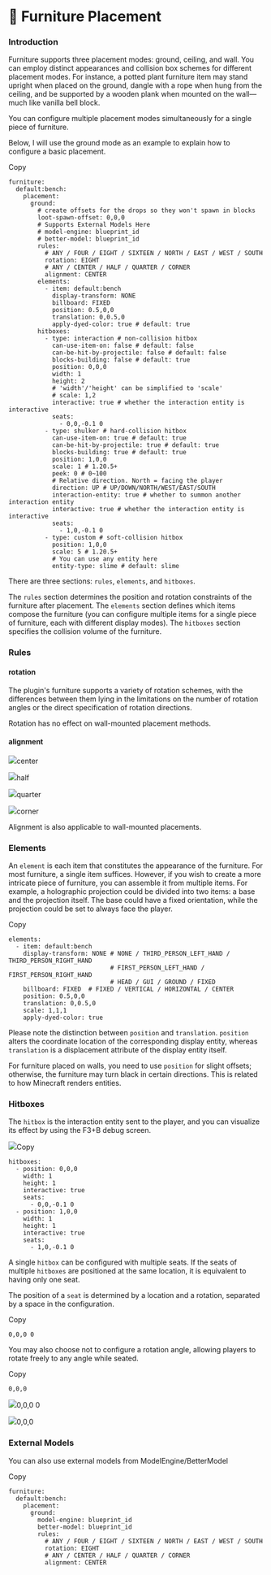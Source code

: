 # 📍 Furniture Placement

### Introduction <a href="#introduction" id="introduction"></a>

Furniture supports three placement modes: ground, ceiling, and wall. You can employ distinct appearances and collision box schemes for different placement modes. For instance, a potted plant furniture item may stand upright when placed on the ground, dangle with a rope when hung from the ceiling, and be supported by a wooden plank when mounted on the wall—much like vanilla bell block.

You can configure multiple placement modes simultaneously for a single piece of furniture.

Below, I will use the ground mode as an example to explain how to configure a basic placement.

Copy

```
furniture:
  default:bench:
    placement:
      ground:
        # create offsets for the drops so they won't spawn in blocks
        loot-spawn-offset: 0,0,0
        # Supports External Models Here
        # model-engine: blueprint_id
        # better-model: blueprint_id
        rules:
          # ANY / FOUR / EIGHT / SIXTEEN / NORTH / EAST / WEST / SOUTH
          rotation: EIGHT
          # ANY / CENTER / HALF / QUARTER / CORNER
          alignment: CENTER
        elements:
          - item: default:bench
            display-transform: NONE
            billboard: FIXED
            position: 0.5,0,0
            translation: 0,0.5,0
            apply-dyed-color: true # default: true
        hitboxes:
          - type: interaction # non-collision hitbox
            can-use-item-on: false # default: false
            can-be-hit-by-projectile: false # default: false
            blocks-building: false # default: true
            position: 0,0,0
            width: 1
            height: 2
            # 'width'/'height' can be simplified to 'scale'
            # scale: 1,2 
            interactive: true # whether the interaction entity is interactive
            seats:
              - 0,0,-0.1 0
          - type: shulker # hard-collision hitbox
            can-use-item-on: true # default: true
            can-be-hit-by-projectile: true # default: true
            blocks-building: true # default: true
            position: 1,0,0
            scale: 1 # 1.20.5+
            peek: 0 # 0~100
            # Relative direction. North = facing the player
            direction: UP # UP/DOWN/NORTH/WEST/EAST/SOUTH
            interaction-entity: true # whether to summon another interaction entity
            interactive: true # whether the interaction entity is interactive
            seats:
              - 1,0,-0.1 0
          - type: custom # soft-collision hitbox
            position: 1,0,0
            scale: 5 # 1.20.5+
            # You can use any entity here
            entity-type: slime # default: slime
```

There are three sections: `rules`, `elements`, and `hitboxes`.

The `rules` section determines the position and rotation constraints of the furniture after placement. The `elements` section defines which items compose the furniture (you can configure multiple items for a single piece of furniture, each with different display modes). The `hitboxes` section specifies the collision volume of the furniture.

### Rules <a href="#rules" id="rules"></a>

#### rotation <a href="#rotation" id="rotation"></a>

The plugin's furniture supports a variety of rotation schemes, with the differences between them lying in the limitations on the number of rotation angles or the direct specification of rotation directions.

Rotation has no effect on wall-mounted placement methods.

#### alignment <a href="#alignment" id="alignment"></a>

![](https://mo-mi.gitbook.io/~gitbook/image?url=https%3A%2F%2Fcontent.gitbook.com%2Fcontent%2FOgvQ1fEJPROp7131PPlK%2Fblobs%2F36xb0WeQSH45cr7iSVz6%2Fimage.png\&width=768\&dpr=4\&quality=100\&sign=96539c4\&sv=2)center

![](https://mo-mi.gitbook.io/~gitbook/image?url=https%3A%2F%2Fcontent.gitbook.com%2Fcontent%2FOgvQ1fEJPROp7131PPlK%2Fblobs%2FF7HhjgTtxdk3wIucZwqy%2Fimage.png\&width=768\&dpr=4\&quality=100\&sign=d60dc763\&sv=2)half

![](https://mo-mi.gitbook.io/~gitbook/image?url=https%3A%2F%2Fcontent.gitbook.com%2Fcontent%2FOgvQ1fEJPROp7131PPlK%2Fblobs%2Fk4jaenbMWri8AKqaiCPb%2Fimage.png\&width=768\&dpr=4\&quality=100\&sign=7f9085b4\&sv=2)quarter

![](https://mo-mi.gitbook.io/~gitbook/image?url=https%3A%2F%2Fcontent.gitbook.com%2Fcontent%2FOgvQ1fEJPROp7131PPlK%2Fblobs%2Fq0lwi6Z0jqkueQMDoiHD%2Fimage.png\&width=768\&dpr=4\&quality=100\&sign=b9bf03fb\&sv=2)corner

Alignment is also applicable to wall-mounted placements.

### Elements <a href="#elements" id="elements"></a>

An `element` is each item that constitutes the appearance of the furniture. For most furniture, a single item suffices. However, if you wish to create a more intricate piece of furniture, you can assemble it from multiple items. For example, a holographic projection could be divided into two items: a base and the projection itself. The base could have a fixed orientation, while the projection could be set to always face the player.

Copy

```
elements:
  - item: default:bench
    display-transform: NONE # NONE / THIRD_PERSON_LEFT_HAND / THIRD_PERSON_RIGHT_HAND
                            # FIRST_PERSON_LEFT_HAND / FIRST_PERSON_RIGHT_HAND
                            # HEAD / GUI / GROUND / FIXED
    billboard: FIXED  # FIXED / VERTICAL / HORIZONTAL / CENTER
    position: 0.5,0,0
    translation: 0,0.5,0
    scale: 1,1,1
    apply-dyed-color: true
```

Please note the distinction between `position` and `translation`. `position` alters the coordinate location of the corresponding display entity, whereas `translation` is a displacement attribute of the display entity itself.

For furniture placed on walls, you need to use `position` for slight offsets; otherwise, the furniture may turn black in certain directions. This is related to how Minecraft renders entities.

### Hitboxes <a href="#hitboxes" id="hitboxes"></a>

The `hitbox` is the interaction entity sent to the player, and you can visualize its effect by using the F3+B debug screen.

![](https://mo-mi.gitbook.io/~gitbook/image?url=https%3A%2F%2Fcontent.gitbook.com%2Fcontent%2FOgvQ1fEJPROp7131PPlK%2Fblobs%2FZAkiDfKUD0JhyjS161gT%2Fimage.png\&width=768\&dpr=4\&quality=100\&sign=1f5505f0\&sv=2)Copy

```
hitboxes:
  - position: 0,0,0
    width: 1
    height: 1
    interactive: true
    seats:
      - 0,0,-0.1 0
  - position: 1,0,0
    width: 1
    height: 1
    interactive: true
    seats:
      - 1,0,-0.1 0
```

A single `hitbox` can be configured with multiple seats. If the seats of multiple `hitboxes` are positioned at the same location, it is equivalent to having only one seat.

The position of a `seat` is determined by a location and a rotation, separated by a space in the configuration.

Copy

```
0,0,0 0
```

You may also choose not to configure a rotation angle, allowing players to rotate freely to any angle while seated.

Copy

```
0,0,0
```

![](https://mo-mi.gitbook.io/~gitbook/image?url=https%3A%2F%2Fcontent.gitbook.com%2Fcontent%2FOgvQ1fEJPROp7131PPlK%2Fblobs%2Fy0rBULzgm88rptOyeP5e%2F2.gif\&width=768\&dpr=4\&quality=100\&sign=1d64a0c5\&sv=2)0,0,0 0

![](https://mo-mi.gitbook.io/~gitbook/image?url=https%3A%2F%2Fcontent.gitbook.com%2Fcontent%2FOgvQ1fEJPROp7131PPlK%2Fblobs%2F7QS8DIznzoLlEmVELu1I%2F1.gif\&width=768\&dpr=4\&quality=100\&sign=1ad793da\&sv=2)0,0,0

### External Models <a href="#external-models" id="external-models"></a>

You can also use external models from ModelEngine/BetterModel

Copy

```
furniture:
  default:bench:
    placement:
      ground:
        model-engine: blueprint_id
        better-model: blueprint_id
        rules:
          # ANY / FOUR / EIGHT / SIXTEEN / NORTH / EAST / WEST / SOUTH
          rotation: EIGHT
          # ANY / CENTER / HALF / QUARTER / CORNER
          alignment: CENTER
```
